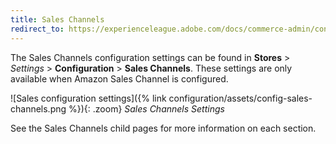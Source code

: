 ```yaml
---
title: Sales Channels
redirect_to: https://experienceleague.adobe.com/docs/commerce-admin/config/guide-overview.html
---
```


The Sales Channels configuration settings can be found in **Stores** > _Settings_ > **Configuration** > **Sales Channels**. These settings are only available when Amazon Sales Channel is configured.

![Sales configuration settings]({% link configuration/assets/config-sales-channels.png %}){: .zoom}
_Sales Channels Settings_

See the Sales Channels child pages for more information on each section.
